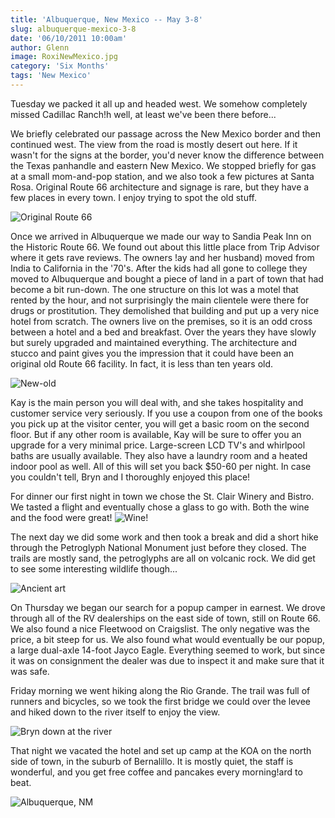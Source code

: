 ```yaml
---
title: 'Albuquerque, New Mexico -- May 3-8'
slug: albuquerque-mexico-3-8
date: '06/10/2011 10:00am'
author: Glenn
image: RoxiNewMexico.jpg
category: 'Six Months'
tags: 'New Mexico'
---
```


Tuesday we packed it all up and headed west. We somehow completely missed Cadillac Ranch!h well, at least we've been there before...

We briefly celebrated our passage across the New Mexico border and then continued west. The view from the road is mostly desert out here. If it wasn't for the signs at the border, you'd never know the difference between the Texas panhandle and eastern New Mexico. We stopped briefly for gas at a small mom-and-pop station, and we also took a few pictures at Santa Rosa. Original Route 66 architecture and signage is rare, but they have a few places in every town. I enjoy trying to spot the old stuff.

![Original Route 66](http://i.imgur.com/nb4p9nC.jpg)

Once we arrived in Albuquerque we made our way to Sandia Peak Inn on the Historic Route 66. We found out about this little place from Trip Advisor where it gets rave reviews. The owners !ay and her husband) moved from India to California in the '70's. After the kids had all gone to college they moved to Albuquerque and bought a piece of land in a part of town that had become a bit run-down. The one structure on this lot was a motel that rented by the hour, and not surprisingly the main clientele were there for drugs or prostitution. They demolished that building and put up a very nice hotel from scratch. The owners live on the premises, so it is an odd cross between a hotel and a bed and breakfast. Over the years they have slowly but surely upgraded and maintained everything. The architecture and stucco and paint gives you the impression that it could have been an original old Route 66 facility. In fact, it is less than ten years old.

![New-old](http://i.imgur.com/sa7a3Q5.jpg)

Kay is the main person you will deal with, and she takes hospitality and customer service very seriously. If you use a coupon from one of the books you pick up at the visitor center, you will get a basic room on the second floor. But if any other room is available, Kay will be sure to offer you an upgrade for a very minimal price. Large-screen LCD TV's and whirlpool baths are usually available. They also have a laundry room and a heated indoor pool as well. All of this will set you back $50-60 per night. In case you couldn't tell, Bryn and I thoroughly enjoyed this place!

For dinner our first night in town we chose the St. Clair Winery and Bistro. We tasted a flight and eventually chose a glass to go with. Both the wine and the food were great!
![Wine!](http://i.imgur.com/XlpH6jJ.jpg)

The next day we did some work and then took a break and did a short hike through the Petroglyph National Monument just before they closed. The trails are mostly sand, the petroglyphs are all on volcanic rock. We did get to see some interesting wildlife though...

![Ancient art](http://i.imgur.com/2QMwlvV.jpg)

On Thursday we began our search for a popup camper in earnest. We drove through all of the RV dealerships on the east side of town, still on Route 66. We also found a nice Fleetwood on Craigslist. The only negative was the price, a bit steep for us. We also found what would eventually be our popup, a large dual-axle 14-foot Jayco Eagle. Everything seemed to work, but since it was on consignment the dealer was due to inspect it and make sure that it was safe.

Friday morning we went hiking along the Rio Grande. The trail was full of runners and bicycles, so we took the first bridge we could over the levee and hiked down to the river itself to enjoy the view.

![Bryn down at the river](http://i.imgur.com/IIegE9d.jpg)

That night we vacated the hotel and set up camp at the KOA on the north side of town, in the suburb of Bernalillo. It is mostly quiet, the staff is wonderful, and you get free coffee and pancakes every morning!ard to beat.

![Albuquerque, NM](http://imgur.com/a/ZNHB5)